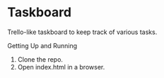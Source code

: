 # Taskboard

Trello-like taskboard to keep track of various tasks.

Getting Up and Running

1. Clone the repo.
2. Open index.html in a browser.
